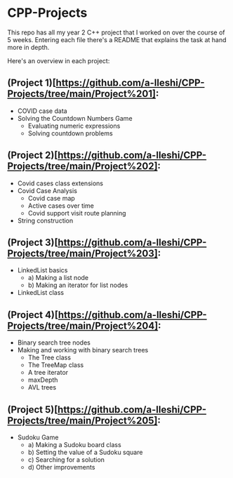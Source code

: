 # CPP-Projects

This repo has all my year 2 C++ project that I worked on over the course of 5 weeks. Entering each file there's a README that explains the task at hand more in depth.

Here's an overview in each project:

## (Project 1)[https://github.com/a-lleshi/CPP-Projects/tree/main/Project%201]:
- COVID case data 
- Solving the Countdown Numbers Game
  - Evaluating numeric expressions
  - Solving countdown problems

## (Project 2)[https://github.com/a-lleshi/CPP-Projects/tree/main/Project%202]:
- Covid cases class extensions 
- Covid Case Analysis
  - Covid case map
  - Active cases over time
  - Covid support visit route planning
- String construction

## (Project 3)[https://github.com/a-lleshi/CPP-Projects/tree/main/Project%203]:
- LinkedList basics 
  - a) Making a list node
  - b) Making an iterator for list nodes
- LinkedList class

## (Project 4)[https://github.com/a-lleshi/CPP-Projects/tree/main/Project%204]:
- Binary search tree nodes 
- Making and working with binary search trees 
  - The Tree class
  - The TreeMap class
  - A tree iterator
  - maxDepth
  - AVL trees

## (Project 5)[https://github.com/a-lleshi/CPP-Projects/tree/main/Project%205]:
- Sudoku Game
  - a) Making a Sudoku board class
  - b) Setting the value of a Sudoku square
  - c) Searching for a solution
  - d) Other improvements

